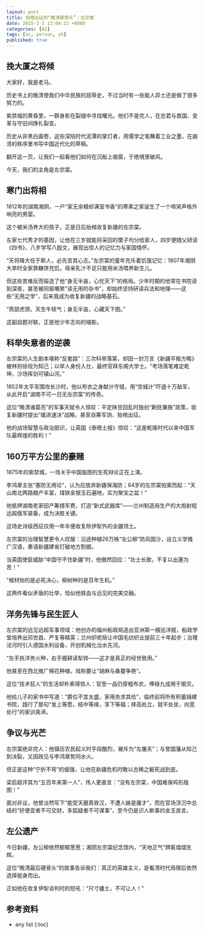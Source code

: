 ```yaml
---
layout: post
title: 抬棺出征的“晚清硬骨头”：左宗棠
date: 2025-2-3 13:04:22 +0800
categories: [AI]
tags: [ai, person, sh]
published: true
---
```


## 挽大厦之将倾

大家好，我是老马。

历史书上的晚清使我们中华民族的屈辱史，不过当时有一些能人异士还是做了很多努力的。

紫禁城的黄昏里，一群身影在裂缝中寻找曙光。他们不是完人，在忠君与救国、变革与守旧间挣扎裂变。

历史从非黑白画卷，这些深陷时代泥潭的掌灯者，用儒学之笔蘸着工业之墨，在崩溃的秩序里书写中国近代化的草稿。

翻开这一页，让我们一起看他们如何在沉船上凿窗，于绝境里破风。

今天，我们的主角是左宗棠。

## 寒门出将相

1812年的湖南湘阴，一户“家无余粮却满室书香”的寒素之家诞生了一个啼哭声格外响亮的男婴。

这个被米汤养大的孩子，正是日后抬棺收复新疆的左宗棠。

左家七代秀才的基因，让他在三岁就能将采回的栗子均分给家人，四岁便随父研读《四书》，八岁学写八股文，展现出惊人的记忆力与家国情怀。  

“天将降大任于斯人，必先苦其心志。”左宗棠的童年充斥着饥饿记忆：1807年湘阴大旱时全家靠糠饼充饥，母亲乳汁不足只能用米汤喂养新生儿。

但这些苦难反而锻造了他“身无半亩，心忧天下”的格局。少年时期的他常在书院读到深夜，甚至被同窗嘲笑“读无用的杂书”，却始终坚持研读兵法和地理——这些“无用之学”，后来竟成为收复新疆的战略基石。

“燕颔虎颈，天生牛犊气；身无半亩，心藏天下图。” 

这副自题对联，正是他少年志向的缩影。

## 科举失意者的逆袭

左宗棠的人生剧本堪称“反套路”：三次科举落第，却因一封万言《新疆平叛方略》被林则徐视为知己；以举人身份入仕，最终官拜东阁大学士。“考场落笔难定乾坤，沙场挥剑可镇山河。” 

1852年太平军围攻长沙时，他以布衣之身献计守城，用“空城计”吓退十万敌军，从此开启“湖南不可一日无左宗棠”的传奇。  

这位“晚清诸葛亮”的军事天赋令人惊叹：平定陕甘回乱时独创“剿抚兼施”政策，收复新疆时提出“缓进速决”战略，甚至自筹军饷、抬棺出征。

他的战场智慧与政治胆识，让英国《泰晤士报》惊叹：“这是乾隆时代以来中国军队最辉煌的胜利！”  

## 160万平方公里的豪赌

1875年的紫禁城，一场关乎中国版图的生死辩论正在上演。

李鸿章主张“塞防无用论”，认为应放弃新疆保海防；64岁的左宗棠拍案而起：“天山南北两路粮产丰富，煤铁金银玉石遍地，实为聚宝之盆！”

他抵押湖南老家田产筹措军费，打造“新式武器库”——兰州制造局生产的大炮射程远超俄军装备，成为决胜关键。  

这场史诗级西征仅用一年半便收复除伊犁外的全疆领土。

左宗棠的治理智慧更令人叹服：沿途种植26万株“左公柳”防风固沙，设立义学推广汉语，奏请新疆建省打破地方割据。

当英国使臣威胁“中国守不住新疆”时，他傲然回应：“壮士长歌，不复以出塞为苦！”

“棺材抬的是必死决心，柳树种的是百年生机。” 

这两件看似矛盾的壮举，恰似他铁血与远见的完美交融。

## 洋务先锋与民生匠人

左宗棠的远见远超军事领域：他创办的福州船政局造出亚洲第一艘巡洋舰，船政学堂培养出邓世昌、严复等精英；兰州织呢局让中国毛纺织业提前三十年起步；治理泾河时引入德国水利设备，开创机械化治水先河。

“左手执洋务火种，右手握耕读犁铧——这才是真正的经世致用。” 

他甚至在西北推广棉花种植，戏称要让“胡麻与桑蚕争艳”。  

这位“技术狂人”的生活却朴素得惊人：官至一品仍穿粗布衣，俸禄九成用于赈灾。

他给儿子的家书中写道：“爵位不宜太盛，家用务求其俭”，临终前将所有积蓄捐建书院，践行了那句“发上等愿，结中等缘，享下等福；择高处立，就平处坐，向宽处行”的家训真谛。

## 争议与光芒

左宗棠绝非完人：他镇压农民起义时手段酷烈，被斥为“左屠夫”；与曾国藩从知己到决裂，又因政见与李鸿章势同水火。

但正是这种“宁折不弯”的倔强，让他在新疆危机时敢以古稀之躯死战到底。

梁启超评其为“五百年来第一人”，伟人更直言：“没有左宗棠，中国难保鸡形版图！”  

面对非议，他曾淡然写下“能受天磨真铁汉，不遭人嫉是庸才”，而在官场浮沉中总结的“好便宜者不可交财，多狐疑者不可谋事”，至今仍是识人断事的金玉良言。

## 左公遗产

今日新疆，左公柳依然郁郁葱葱；湘阴左宗棠纪念馆内，“天地正气”牌匾熠熠生辉。

这位“晚清最后硬骨头”的故事告诉我们：真正的英雄主义，是看清时代局限后依然选择挺身而出。

正如他在收复伊犁谈判时的怒吼：“尺寸疆土，不可让人！”

## 参考资料


* any list
{:toc}